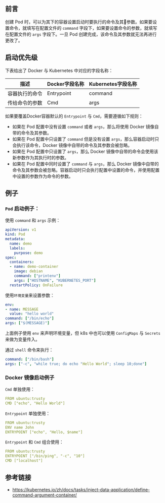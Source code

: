 ## 前言

创建 Pod 时，可以为其下的容器设置启动时要执行的命令及其参数。如果要设置命令，就填写在配置文件的 `command` 字段下，如果要设置命令的参数，就填写在配置文件的 `args` 字段下。一旦 Pod 创建完成，该命令及其参数就无法再进行更改了。

## 启动优先级

下表给出了 Docker 与 Kubernetes 中对应的字段名称：

描述 | Docker字段名称 | Kubernetes字段名称
---|---|---
容器执行的命令 | Entrypoint | command
传给命令的参数| Cmd | args

如果要覆盖Docker容器默认的 `Entrypoint` 与 `Cmd`，需要遵循如下规则：

- 如果在 Pod 配置中没有设置 `command` 或者 `args`，那么将使用 Docker 镜像自带的命令及其参数。
- 如果在 Pod 配置中只设置了 `command` 但是没有设置 `args`，那么容器启动时只会执行该命令，Docker 镜像中自带的命令及其参数会被忽略。
- 如果在 Pod 配置中只设置了 `args`，那么 Docker 镜像中自带的命令会使用该新参数作为其执行时的参数。
- 如果在 Pod 配置中同时设置了 `command` 与 `args`，那么 Docker 镜像中自带的命令及其参数会被忽略。容器启动时只会执行配置中设置的命令，并使用配置中设置的参数作为命令的参数。

## 例子

### `Pod` 启动例子：

使用 `command` 和 `args` 示例：

```yaml
apiVersion: v1
kind: Pod
metadata:
  name: demo
  labels:
    purpose: demo
spec:
  containers:
  - name: demo-container
    image: debian
    command: ["printenv"]
    args: ["HOSTNAME", "KUBERNETES_PORT"]
  restartPolicy: OnFailure
```

使用`环境变量`来设置参数：

```yaml
env:
- name: MESSAGE
  value: "hello world"
command: ["/bin/echo"]
args: ["$(MESSAGE)"]
```

上面例子使用 `env` 来声明环境变量，但 k8s 中也可以使用 `ConfigMaps` 与 `Secrets` 来做为变量传入。

通过 `shell` 命令来执行：

```yaml
command: ["/bin/bash"]
args: ["-c", "while true; do echo "Hello World"; sleep 10;done"]
```

### Docker 镜像启动例子

`Cmd` 单独使用：

```yaml
FROM ubuntu:trusty
CMD ["echo", "Hello World"] 
```

`Entrypoint` 单独使用：

```yaml
FROM ubuntu:trusty
ENV name John
ENTRYPOINT ["echo", "Hello, $name"]
```

`Entrypoint` 和 `Cmd` 组合使用：

```yaml
FROM ubuntu:trusty
ENTRYPOINT ["/bin/ping", "-c", "10"]
CMD ["localhost"]
```

## 参考链接

- https://kubernetes.io/zh/docs/tasks/inject-data-application/define-command-argument-container/